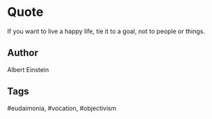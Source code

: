 # Quote

If you want to live a happy life, tie it to a goal, not to people or things.

## Author

Albert Einstein

## Tags

#eudaimonia, #vocation, #objectivism
